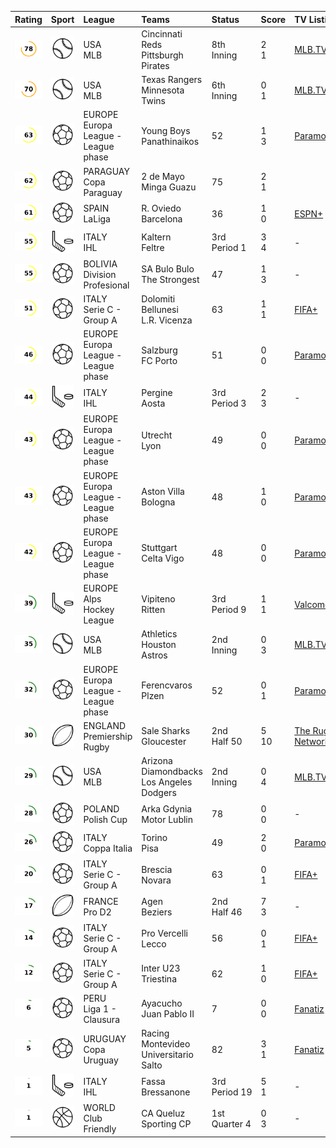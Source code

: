 | Rating                                                                                                                                 | Sport                                                                                                                | League                                 | Teams                                       | Status        | Score   | TV Listing                                                                                                             |
|:---------------------------------------------------------------------------------------------------------------------------------------|:---------------------------------------------------------------------------------------------------------------------|:---------------------------------------|:--------------------------------------------|:--------------|:--------|:-----------------------------------------------------------------------------------------------------------------------|
| <img src="https://raw.githubusercontent.com/BlakeDuncan25/Donut-SVG-Ratings/bac4e4a278175106499642192132b1786a9aec38/78.svg" alt="78"> | <img src="https://raw.githubusercontent.com/BlakeDuncan25/Donut-SVG-Ratings/master/baseball.png" alt="Baseball">     | USA<br>MLB                             | Cincinnati Reds<br>Pittsburgh Pirates       | 8th Inning    | 2<br>1  | <a href="https://www.mlb.com/live-stream-games">MLB.TV</a>                                                             |
| <img src="https://raw.githubusercontent.com/BlakeDuncan25/Donut-SVG-Ratings/bac4e4a278175106499642192132b1786a9aec38/70.svg" alt="70"> | <img src="https://raw.githubusercontent.com/BlakeDuncan25/Donut-SVG-Ratings/master/baseball.png" alt="Baseball">     | USA<br>MLB                             | Texas Rangers<br>Minnesota Twins            | 6th Inning    | 0<br>1  | <a href="https://www.mlb.com/live-stream-games">MLB.TV</a>                                                             |
| <img src="https://raw.githubusercontent.com/BlakeDuncan25/Donut-SVG-Ratings/bac4e4a278175106499642192132b1786a9aec38/63.svg" alt="63"> | <img src="https://raw.githubusercontent.com/BlakeDuncan25/Donut-SVG-Ratings/master/soccer.png" alt="Soccer">         | EUROPE<br>Europa League - League phase | Young Boys<br>Panathinaikos                 | 52            | 1<br>3  | <a href="https://www.paramountplus.com/shows/uefa-europa-league/">Paramount+</a>                                       |
| <img src="https://raw.githubusercontent.com/BlakeDuncan25/Donut-SVG-Ratings/bac4e4a278175106499642192132b1786a9aec38/62.svg" alt="62"> | <img src="https://raw.githubusercontent.com/BlakeDuncan25/Donut-SVG-Ratings/master/soccer.png" alt="Soccer">         | PARAGUAY<br>Copa Paraguay              | 2 de Mayo<br>Minga Guazu                    | 75            | 2<br>1  | <a href="#N/A"></a>                                                                                                    |
| <img src="https://raw.githubusercontent.com/BlakeDuncan25/Donut-SVG-Ratings/bac4e4a278175106499642192132b1786a9aec38/61.svg" alt="61"> | <img src="https://raw.githubusercontent.com/BlakeDuncan25/Donut-SVG-Ratings/master/soccer.png" alt="Soccer">         | SPAIN<br>LaLiga                        | R. Oviedo<br>Barcelona                      | 36            | 1<br>0  | <a href="https://www.espn.com/espnplus/schedule/_/type/live/categoryId/119cfa41-71d4-39bf-a790-6273a52b0259">ESPN+</a> |
| <img src="https://raw.githubusercontent.com/BlakeDuncan25/Donut-SVG-Ratings/bac4e4a278175106499642192132b1786a9aec38/55.svg" alt="55"> | <img src="https://raw.githubusercontent.com/BlakeDuncan25/Donut-SVG-Ratings/master/hockey.png" alt="Ice Hockey">     | ITALY<br>IHL                           | Kaltern<br>Feltre                           | 3rd Period 1  | 3<br>4  | -                                                                                                                      |
| <img src="https://raw.githubusercontent.com/BlakeDuncan25/Donut-SVG-Ratings/bac4e4a278175106499642192132b1786a9aec38/55.svg" alt="55"> | <img src="https://raw.githubusercontent.com/BlakeDuncan25/Donut-SVG-Ratings/master/soccer.png" alt="Soccer">         | BOLIVIA<br>Division Profesional        | SA Bulo Bulo<br>The Strongest               | 47            | 1<br>3  | -                                                                                                                      |
| <img src="https://raw.githubusercontent.com/BlakeDuncan25/Donut-SVG-Ratings/bac4e4a278175106499642192132b1786a9aec38/51.svg" alt="51"> | <img src="https://raw.githubusercontent.com/BlakeDuncan25/Donut-SVG-Ratings/master/soccer.png" alt="Soccer">         | ITALY<br>Serie C - Group A             | Dolomiti Bellunesi<br>L.R. Vicenza          | 63            | 1<br>1  | <a href="https://www.plus.fifa.com/en/">FIFA+</a>                                                                      |
| <img src="https://raw.githubusercontent.com/BlakeDuncan25/Donut-SVG-Ratings/bac4e4a278175106499642192132b1786a9aec38/46.svg" alt="46"> | <img src="https://raw.githubusercontent.com/BlakeDuncan25/Donut-SVG-Ratings/master/soccer.png" alt="Soccer">         | EUROPE<br>Europa League - League phase | Salzburg<br>FC Porto                        | 51            | 0<br>0  | <a href="https://www.paramountplus.com/shows/uefa-europa-league/">Paramount+</a>                                       |
| <img src="https://raw.githubusercontent.com/BlakeDuncan25/Donut-SVG-Ratings/bac4e4a278175106499642192132b1786a9aec38/44.svg" alt="44"> | <img src="https://raw.githubusercontent.com/BlakeDuncan25/Donut-SVG-Ratings/master/hockey.png" alt="Ice Hockey">     | ITALY<br>IHL                           | Pergine<br>Aosta                            | 3rd Period 3  | 2<br>3  | -                                                                                                                      |
| <img src="https://raw.githubusercontent.com/BlakeDuncan25/Donut-SVG-Ratings/bac4e4a278175106499642192132b1786a9aec38/43.svg" alt="43"> | <img src="https://raw.githubusercontent.com/BlakeDuncan25/Donut-SVG-Ratings/master/soccer.png" alt="Soccer">         | EUROPE<br>Europa League - League phase | Utrecht<br>Lyon                             | 49            | 0<br>0  | <a href="https://www.paramountplus.com/shows/uefa-europa-league/">Paramount+</a>                                       |
| <img src="https://raw.githubusercontent.com/BlakeDuncan25/Donut-SVG-Ratings/bac4e4a278175106499642192132b1786a9aec38/43.svg" alt="43"> | <img src="https://raw.githubusercontent.com/BlakeDuncan25/Donut-SVG-Ratings/master/soccer.png" alt="Soccer">         | EUROPE<br>Europa League - League phase | Aston Villa<br>Bologna                      | 48            | 1<br>0  | <a href="https://www.paramountplus.com/shows/uefa-europa-league/">Paramount+</a>                                       |
| <img src="https://raw.githubusercontent.com/BlakeDuncan25/Donut-SVG-Ratings/bac4e4a278175106499642192132b1786a9aec38/42.svg" alt="42"> | <img src="https://raw.githubusercontent.com/BlakeDuncan25/Donut-SVG-Ratings/master/soccer.png" alt="Soccer">         | EUROPE<br>Europa League - League phase | Stuttgart<br>Celta Vigo                     | 48            | 0<br>0  | <a href="https://www.paramountplus.com/shows/uefa-europa-league/">Paramount+</a>                                       |
| <img src="https://raw.githubusercontent.com/BlakeDuncan25/Donut-SVG-Ratings/bac4e4a278175106499642192132b1786a9aec38/39.svg" alt="39"> | <img src="https://raw.githubusercontent.com/BlakeDuncan25/Donut-SVG-Ratings/master/hockey.png" alt="Ice Hockey">     | EUROPE<br>Alps Hockey League           | Vipiteno<br>Ritten                          | 3rd Period 9  | 1<br>1  | <a href="https://valcome.tv/feed/ahl">Valcome.tv</a>                                                                   |
| <img src="https://raw.githubusercontent.com/BlakeDuncan25/Donut-SVG-Ratings/bac4e4a278175106499642192132b1786a9aec38/35.svg" alt="35"> | <img src="https://raw.githubusercontent.com/BlakeDuncan25/Donut-SVG-Ratings/master/baseball.png" alt="Baseball">     | USA<br>MLB                             | Athletics<br>Houston Astros                 | 2nd Inning    | 0<br>3  | <a href="https://www.mlb.com/live-stream-games">MLB.TV</a>                                                             |
| <img src="https://raw.githubusercontent.com/BlakeDuncan25/Donut-SVG-Ratings/bac4e4a278175106499642192132b1786a9aec38/32.svg" alt="32"> | <img src="https://raw.githubusercontent.com/BlakeDuncan25/Donut-SVG-Ratings/master/soccer.png" alt="Soccer">         | EUROPE<br>Europa League - League phase | Ferencvaros<br>Plzen                        | 52            | 0<br>1  | <a href="https://www.paramountplus.com/shows/uefa-europa-league/">Paramount+</a>                                       |
| <img src="https://raw.githubusercontent.com/BlakeDuncan25/Donut-SVG-Ratings/bac4e4a278175106499642192132b1786a9aec38/30.svg" alt="30"> | <img src="https://raw.githubusercontent.com/BlakeDuncan25/Donut-SVG-Ratings/master/rugby.png" alt="Rugby">           | ENGLAND<br>Premiership Rugby           | Sale Sharks<br>Gloucester                   | 2nd Half 50   | 5<br>10 | <a href="https://www.therugbynetwork.com/">The Rugby Network</a>                                                       |
| <img src="https://raw.githubusercontent.com/BlakeDuncan25/Donut-SVG-Ratings/bac4e4a278175106499642192132b1786a9aec38/29.svg" alt="29"> | <img src="https://raw.githubusercontent.com/BlakeDuncan25/Donut-SVG-Ratings/master/baseball.png" alt="Baseball">     | USA<br>MLB                             | Arizona Diamondbacks<br>Los Angeles Dodgers | 2nd Inning    | 0<br>4  | <a href="https://www.mlb.com/live-stream-games">MLB.TV</a>                                                             |
| <img src="https://raw.githubusercontent.com/BlakeDuncan25/Donut-SVG-Ratings/bac4e4a278175106499642192132b1786a9aec38/28.svg" alt="28"> | <img src="https://raw.githubusercontent.com/BlakeDuncan25/Donut-SVG-Ratings/master/soccer.png" alt="Soccer">         | POLAND<br>Polish Cup                   | Arka Gdynia<br>Motor Lublin                 | 78            | 0<br>0  | -                                                                                                                      |
| <img src="https://raw.githubusercontent.com/BlakeDuncan25/Donut-SVG-Ratings/bac4e4a278175106499642192132b1786a9aec38/26.svg" alt="26"> | <img src="https://raw.githubusercontent.com/BlakeDuncan25/Donut-SVG-Ratings/master/soccer.png" alt="Soccer">         | ITALY<br>Coppa Italia                  | Torino<br>Pisa                              | 49            | 2<br>0  | <a href="https://www.paramountplus.com/shows/serie-a/">Paramount+</a>                                                  |
| <img src="https://raw.githubusercontent.com/BlakeDuncan25/Donut-SVG-Ratings/bac4e4a278175106499642192132b1786a9aec38/20.svg" alt="20"> | <img src="https://raw.githubusercontent.com/BlakeDuncan25/Donut-SVG-Ratings/master/soccer.png" alt="Soccer">         | ITALY<br>Serie C - Group A             | Brescia<br>Novara                           | 63            | 0<br>1  | <a href="https://www.plus.fifa.com/en/">FIFA+</a>                                                                      |
| <img src="https://raw.githubusercontent.com/BlakeDuncan25/Donut-SVG-Ratings/bac4e4a278175106499642192132b1786a9aec38/17.svg" alt="17"> | <img src="https://raw.githubusercontent.com/BlakeDuncan25/Donut-SVG-Ratings/master/rugby.png" alt="Rugby">           | FRANCE<br>Pro D2                       | Agen<br>Beziers                             | 2nd Half 46   | 7<br>3  | -                                                                                                                      |
| <img src="https://raw.githubusercontent.com/BlakeDuncan25/Donut-SVG-Ratings/bac4e4a278175106499642192132b1786a9aec38/14.svg" alt="14"> | <img src="https://raw.githubusercontent.com/BlakeDuncan25/Donut-SVG-Ratings/master/soccer.png" alt="Soccer">         | ITALY<br>Serie C - Group A             | Pro Vercelli<br>Lecco                       | 56            | 0<br>1  | <a href="https://www.plus.fifa.com/en/">FIFA+</a>                                                                      |
| <img src="https://raw.githubusercontent.com/BlakeDuncan25/Donut-SVG-Ratings/bac4e4a278175106499642192132b1786a9aec38/12.svg" alt="12"> | <img src="https://raw.githubusercontent.com/BlakeDuncan25/Donut-SVG-Ratings/master/soccer.png" alt="Soccer">         | ITALY<br>Serie C - Group A             | Inter U23<br>Triestina                      | 62            | 1<br>0  | <a href="https://www.plus.fifa.com/en/">FIFA+</a>                                                                      |
| <img src="https://raw.githubusercontent.com/BlakeDuncan25/Donut-SVG-Ratings/bac4e4a278175106499642192132b1786a9aec38/6.svg" alt="6">   | <img src="https://raw.githubusercontent.com/BlakeDuncan25/Donut-SVG-Ratings/master/soccer.png" alt="Soccer">         | PERU<br>Liga 1 - Clausura              | Ayacucho<br>Juan Pablo II                   | 7             | 0<br>0  | <a href="https://watch.fanatiz.com/channels">Fanatiz</a>                                                               |
| <img src="https://raw.githubusercontent.com/BlakeDuncan25/Donut-SVG-Ratings/bac4e4a278175106499642192132b1786a9aec38/5.svg" alt="5">   | <img src="https://raw.githubusercontent.com/BlakeDuncan25/Donut-SVG-Ratings/master/soccer.png" alt="Soccer">         | URUGUAY<br>Copa Uruguay                | Racing Montevideo<br>Universitario Salto    | 82            | 3<br>1  | <a href="https://watch.fanatiz.com/channels">Fanatiz</a>                                                               |
| <img src="https://raw.githubusercontent.com/BlakeDuncan25/Donut-SVG-Ratings/bac4e4a278175106499642192132b1786a9aec38/1.svg" alt="1">   | <img src="https://raw.githubusercontent.com/BlakeDuncan25/Donut-SVG-Ratings/master/hockey.png" alt="Ice Hockey">     | ITALY<br>IHL                           | Fassa<br>Bressanone                         | 3rd Period 19 | 5<br>1  | -                                                                                                                      |
| <img src="https://raw.githubusercontent.com/BlakeDuncan25/Donut-SVG-Ratings/bac4e4a278175106499642192132b1786a9aec38/1.svg" alt="1">   | <img src="https://raw.githubusercontent.com/BlakeDuncan25/Donut-SVG-Ratings/master/basketball.png" alt="Basketball"> | WORLD<br>Club Friendly                 | CA Queluz<br>Sporting CP                    | 1st Quarter 4 | 0<br>3  | -                                                                                                                      |